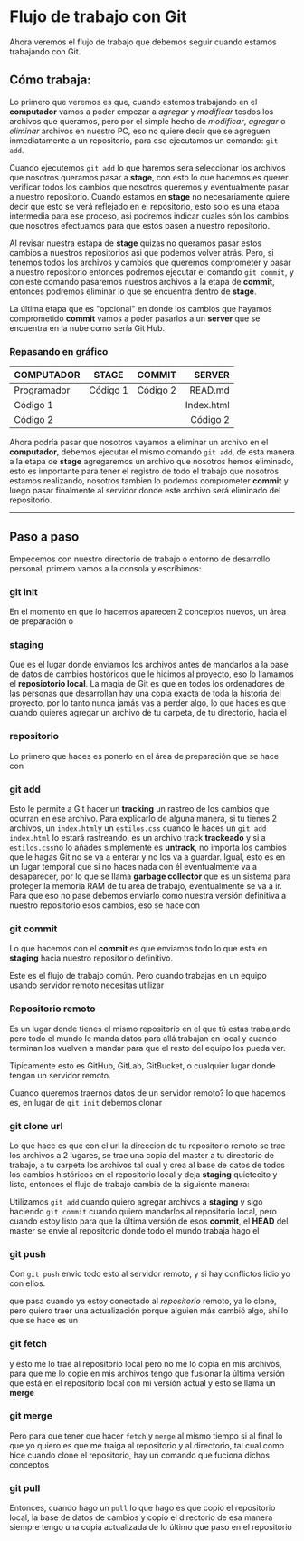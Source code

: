 # Flujo de trabajo con Git
Ahora veremos el flujo de trabajo que debemos seguir cuando estamos trabajando con Git.

## Cómo trabaja:
Lo primero que veremos es que, cuando estemos trabajando en el **computador** vamos a poder empezar a *agregar* y *modificar* tosdos los archivos que queramos, pero por el simple hecho de *modificar*, *agregar* o *eliminar* archivos en nuestro PC, eso no quiere decir que se agreguen inmediatamente  a un repositorio, para eso ejecutamos un comando: `git add`.

Cuando ejecutemos `git add` lo que haremos sera seleccionar los archivos que nosotros queramos pasar a **stage**, con esto lo que hacemos es querer verificar todos los cambios que nosotros queremos y eventualmente pasar a nuestro repositorio. Cuando estamos en **stage** no necesariamente quiere decir que esto se verá reflejado en el repositorio, esto solo es una etapa intermedia para ese proceso, asi podremos indicar cuales són los cambios que nosotros efectuamos para que estos pasen a nuestro repositorio.

Al revisar nuestra estapa de **stage** quizas no queramos pasar estos cambios a nuestros repositorios asi que podemos volver atrás. Pero, si tenemos todos los archivos y cambios que queremos comprometer y pasar a nuestro repositorio entonces podremos ejecutar el comando `git commit`, y con este comando pasaremos nuestros archivos a la etapa de **commit**, entonces podremos eliminar lo que se encuentra dentro de **stage**.

La última etapa que es "opcional" en donde los cambios que hayamos comprometido **commit** vamos a poder pasarlos a un **server** que se encuentra en la nube como sería Git Hub.

### Repasando en gráfico

| COMPUTADOR    | STAGE           | COMMIT      | SERVER        |
|---------------|:---------------:|------------:|--------------:|
| Programador   | Código 1        | Código 2    | READ.md       |
| Código 1      |                 |             | Index.html    |
| Código 2      |                 |             | Código 2      |

Ahora podría pasar que nosotros vayamos a eliminar un archivo en el **computador**, debemos ejecutar el mismo comando `git add`, de esta manera a la etapa de **stage** agregaremos un archivo que nosotros hemos eliminado, esto  es importante para tener el registro de todo el trabajo que nosotros estamos realizando, nosotros tambien lo podemos comprometer **commit** y luego pasar finalmente al servidor donde este archivo será eliminado del repositorio.

---
## Paso a paso

Empecemos con nuestro directorio de trabajo o entorno de desarrollo personal, primero vamos a la consola y escribimos:

### git init

En el momento en que lo hacemos aparecen 2 conceptos nuevos, un área de preparación o 

### staging

Que es el lugar donde enviamos los archivos antes de mandarlos a la base de datos de cambios hostóricos que le hicimos al proyecto, eso lo llamamos el **reposiotorio local**.
La magia de Git es que en todos los ordenadores de las personas que desarrollan hay una copia exacta de toda la historia del proyecto, por lo tanto nunca jamás vas a perder algo, lo que haces es que cuando quieres agregar un archivo de tu carpeta, de tu directorio, hacia el

### repositorio

Lo primero que haces es ponerlo en el área de preparación que se hace con

### git add

Esto le permite a Git hacer un **tracking** un rastreo de los cambios que ocurran en ese archivo. Para explicarlo de alguna manera, si tu tienes 2 archivos, un `index.html`y un `estilos.css` cuando le haces un `git add index.html` lo estará rastreando, es un archivo track **trackeado** y si a `estilos.css`no lo añades simplemente es **untrack**, no importa los cambios que le hagas Git no se va a enterar y no los va a guardar. Igual, esto es en un lugar temporal que si no haces nada con él eventualmente va a desaparecer, por lo que se llama **garbage collector** que es un sistema para proteger la memoria RAM de tu area de trabajo, eventualmente se va a ir. Para que eso no pase debemos enviarlo como nuestra versión definitiva a nuestro repositorio esos cambios, eso se hace con

### git commit

Lo que hacemos con el **commit** es que enviamos todo lo que esta en **staging** hacia nuestro repositorio definitivo.

Este es el flujo de trabajo común. Pero cuando trabajas en un equipo usando servidor remoto necesitas utilizar 

### Repositorio remoto

Es un lugar donde tienes el mismo repositorio en el que tú estas trabajando pero todo el mundo le manda datos para allá trabajan en local y cuando terminan los vuelven a mandar para que el resto del equipo los pueda ver.

Tipicamente esto es GitHub, GitLab, GitBucket, o cualquier lugar donde tengan un servidor remoto.

Cuando queremos traernos datos de un servidor remoto? lo que hacemos es, en lugar de `git init` debemos clonar

### git clone url

Lo que hace es que con el url la direccion de tu repositorio remoto se trae los archivos a 2 lugares, se trae una copia del master a tu directorio de trabajo, a tu carpeta los archivos tal cual y crea al base de datos de todos los cambios históricos en el repositorio local y deja **staging** quietecito y listo, entonces el flujo de trabajo cambia de la siguiente manera:

Utilizamos `git add` cuando quiero agregar archivos a **staging** y sigo haciendo `git commit` cuando quiero mandarlos al repositorio local, pero cuando estoy listo para que la última versión de esos **commit**, el **HEAD** del master se envie al repositorio donde todo el mundo trabaja hago el

### git push

Con `git push` envio todo esto al servidor remoto, y si hay conflictos lidio yo con ellos.

que pasa cuando ya estoy conectado al *repositorio* remoto, ya lo clone, pero quiero traer una actualización porque alguien más cambió algo, ahí lo que se hace es un

### git fetch

y esto me lo trae al repositorio local pero no me lo copia en mis archivos, para que me lo copie en mis archivos tengo que fusionar la última versión que está en el repositorio local con mi versión actual y esto se llama un **merge**

### git merge

Pero para que tener que hacer `fetch` y `merge` al mismo tiempo si al final lo que yo quiero es que me traiga al repositorio y al directorio, tal cual como hice cuando clone el repositorio, hay un comando que fuciona dichos conceptos

### git pull

Entonces, cuando hago un `pull` lo que hago es que copio el repositorio local, la base de datos de cambios y copio el directorio de esa manera siempre tengo una copia actualizada de lo último que paso en el repositorio



